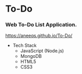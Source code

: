# To-Do
### Web To-Do List Application.
https://aneeqs.github.io/To-Do/


* Tech Stack
    * JavaScript (Node.js)
    * MongoDB
    * HTML5
    * CSS3

